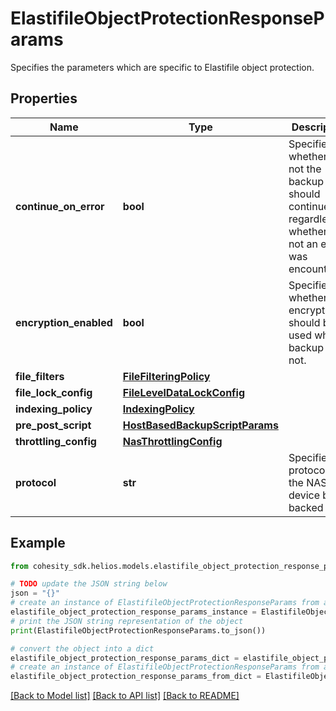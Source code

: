 # ElastifileObjectProtectionResponseParams

Specifies the parameters which are specific to Elastifile object protection.

## Properties

Name | Type | Description | Notes
------------ | ------------- | ------------- | -------------
**continue_on_error** | **bool** | Specifies whether or not the backup should continue regardless of whether or not an error was encountered. | [optional] 
**encryption_enabled** | **bool** | Specifies whether the encryption should be used while backup or not. | [optional] 
**file_filters** | [**FileFilteringPolicy**](FileFilteringPolicy.md) |  | [optional] 
**file_lock_config** | [**FileLevelDataLockConfig**](FileLevelDataLockConfig.md) |  | [optional] 
**indexing_policy** | [**IndexingPolicy**](IndexingPolicy.md) |  | [optional] 
**pre_post_script** | [**HostBasedBackupScriptParams**](HostBasedBackupScriptParams.md) |  | [optional] 
**throttling_config** | [**NasThrottlingConfig**](NasThrottlingConfig.md) |  | [optional] 
**protocol** | **str** | Specifies the protocol of the NAS device being backed up. | [optional] 

## Example

```python
from cohesity_sdk.helios.models.elastifile_object_protection_response_params import ElastifileObjectProtectionResponseParams

# TODO update the JSON string below
json = "{}"
# create an instance of ElastifileObjectProtectionResponseParams from a JSON string
elastifile_object_protection_response_params_instance = ElastifileObjectProtectionResponseParams.from_json(json)
# print the JSON string representation of the object
print(ElastifileObjectProtectionResponseParams.to_json())

# convert the object into a dict
elastifile_object_protection_response_params_dict = elastifile_object_protection_response_params_instance.to_dict()
# create an instance of ElastifileObjectProtectionResponseParams from a dict
elastifile_object_protection_response_params_from_dict = ElastifileObjectProtectionResponseParams.from_dict(elastifile_object_protection_response_params_dict)
```
[[Back to Model list]](../README.md#documentation-for-models) [[Back to API list]](../README.md#documentation-for-api-endpoints) [[Back to README]](../README.md)


